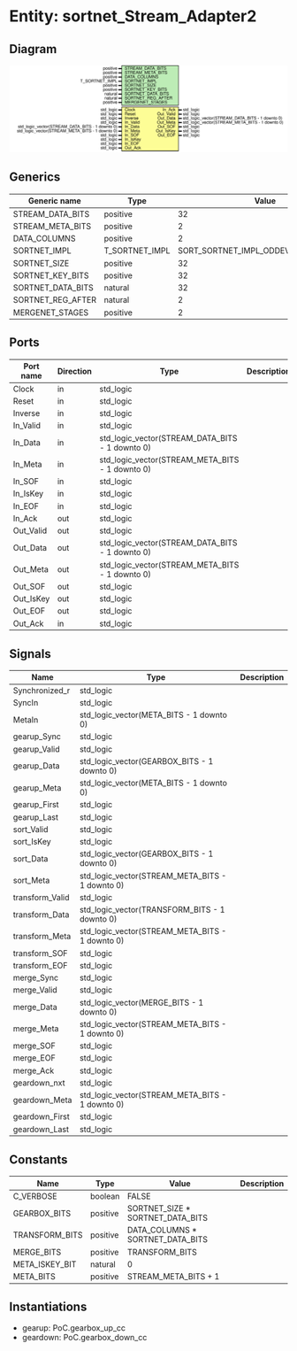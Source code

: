 # Entity: sortnet_Stream_Adapter2
## Diagram
![Diagram](sortnet_Stream_Adapter2.svg "Diagram")
## Generics
| Generic name      | Type           | Value                               | Description |
| ----------------- | -------------- | ----------------------------------- | ----------- |
| STREAM_DATA_BITS  | positive       | 32                                  |             |
| STREAM_META_BITS  | positive       | 2                                   |             |
| DATA_COLUMNS      | positive       | 2                                   |             |
| SORTNET_IMPL      | T_SORTNET_IMPL | SORT_SORTNET_IMPL_ODDEVEN_MERGESORT |             |
| SORTNET_SIZE      | positive       | 32                                  |             |
| SORTNET_KEY_BITS  | positive       | 32                                  |             |
| SORTNET_DATA_BITS | natural        | 32                                  |             |
| SORTNET_REG_AFTER | natural        | 2                                   |             |
| MERGENET_STAGES   | positive       | 2                                   |             |
## Ports
| Port name | Direction | Type                                            | Description |
| --------- | --------- | ----------------------------------------------- | ----------- |
| Clock     | in        | std_logic                                       |             |
| Reset     | in        | std_logic                                       |             |
| Inverse   | in        | std_logic                                       |             |
| In_Valid  | in        | std_logic                                       |             |
| In_Data   | in        | std_logic_vector(STREAM_DATA_BITS - 1 downto 0) |             |
| In_Meta   | in        | std_logic_vector(STREAM_META_BITS - 1 downto 0) |             |
| In_SOF    | in        | std_logic                                       |             |
| In_IsKey  | in        | std_logic                                       |             |
| In_EOF    | in        | std_logic                                       |             |
| In_Ack    | out       | std_logic                                       |             |
| Out_Valid | out       | std_logic                                       |             |
| Out_Data  | out       | std_logic_vector(STREAM_DATA_BITS - 1 downto 0) |             |
| Out_Meta  | out       | std_logic_vector(STREAM_META_BITS - 1 downto 0) |             |
| Out_SOF   | out       | std_logic                                       |             |
| Out_IsKey | out       | std_logic                                       |             |
| Out_EOF   | out       | std_logic                                       |             |
| Out_Ack   | in        | std_logic                                       |             |
## Signals
| Name            | Type                                            | Description |
| --------------- | ----------------------------------------------- | ----------- |
| Synchronized_r  | std_logic                                       |             |
| SyncIn          | std_logic                                       |             |
| MetaIn          | std_logic_vector(META_BITS - 1 downto 0)        |             |
| gearup_Sync     | std_logic                                       |             |
| gearup_Valid    | std_logic                                       |             |
| gearup_Data     | std_logic_vector(GEARBOX_BITS - 1 downto 0)     |             |
| gearup_Meta     | std_logic_vector(META_BITS - 1 downto 0)        |             |
| gearup_First    | std_logic                                       |             |
| gearup_Last     | std_logic                                       |             |
| sort_Valid      | std_logic                                       |             |
| sort_IsKey      | std_logic                                       |             |
| sort_Data       | std_logic_vector(GEARBOX_BITS - 1 downto 0)     |             |
| sort_Meta       | std_logic_vector(STREAM_META_BITS - 1 downto 0) |             |
| transform_Valid | std_logic                                       |             |
| transform_Data  | std_logic_vector(TRANSFORM_BITS - 1 downto 0)   |             |
| transform_Meta  | std_logic_vector(STREAM_META_BITS - 1 downto 0) |             |
| transform_SOF   | std_logic                                       |             |
| transform_EOF   | std_logic                                       |             |
| merge_Sync      | std_logic                                       |             |
| merge_Valid     | std_logic                                       |             |
| merge_Data      | std_logic_vector(MERGE_BITS - 1 downto 0)       |             |
| merge_Meta      | std_logic_vector(STREAM_META_BITS - 1 downto 0) |             |
| merge_SOF       | std_logic                                       |             |
| merge_EOF       | std_logic                                       |             |
| merge_Ack       | std_logic                                       |             |
| geardown_nxt    | std_logic                                       |             |
| geardown_Meta   | std_logic_vector(STREAM_META_BITS - 1 downto 0) |             |
| geardown_First  | std_logic                                       |             |
| geardown_Last   | std_logic                                       |             |
## Constants
| Name           | Type     | Value                             | Description |
| -------------- | -------- | --------------------------------- | ----------- |
| C_VERBOSE      | boolean  |  FALSE                            |             |
| GEARBOX_BITS   | positive |  SORTNET_SIZE * SORTNET_DATA_BITS |             |
| TRANSFORM_BITS | positive |  DATA_COLUMNS * SORTNET_DATA_BITS |             |
| MERGE_BITS     | positive |  TRANSFORM_BITS                   |             |
| META_ISKEY_BIT | natural  |  0                                |             |
| META_BITS      | positive |  STREAM_META_BITS + 1             |             |
## Instantiations
- gearup: PoC.gearbox_up_cc
- geardown: PoC.gearbox_down_cc
